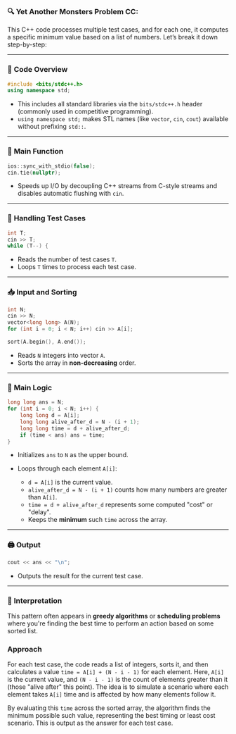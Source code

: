 ### 🔍 Yet Another Monsters Problem CC:


This C++ code processes multiple test cases, and for each one, it computes a specific minimum value based on a list of numbers. Let’s break it down step-by-step:

---

### 🔧 **Code Overview**

```cpp
#include <bits/stdc++.h>
using namespace std;
```

* This includes all standard libraries via the `bits/stdc++.h` header (commonly used in competitive programming).
* `using namespace std;` makes STL names (like `vector`, `cin`, `cout`) available without prefixing `std::`.

---

### 🧠 **Main Function**

```cpp
ios::sync_with_stdio(false);
cin.tie(nullptr);
```

* Speeds up I/O by decoupling C++ streams from C-style streams and disables automatic flushing with `cin`.

---

### 🔁 **Handling Test Cases**

```cpp
int T;
cin >> T;
while (T--) {
```

* Reads the number of test cases `T`.
* Loops `T` times to process each test case.

---

### 📥 **Input and Sorting**

```cpp
int N;
cin >> N;
vector<long long> A(N);
for (int i = 0; i < N; i++) cin >> A[i];

sort(A.begin(), A.end());
```

* Reads `N` integers into vector `A`.
* Sorts the array in **non-decreasing** order.

---

### 🧮 **Main Logic**

```cpp
long long ans = N;
for (int i = 0; i < N; i++) {
    long long d = A[i];
    long long alive_after_d = N - (i + 1);
    long long time = d + alive_after_d;
    if (time < ans) ans = time;
}
```

* Initializes `ans` to `N` as the upper bound.
* Loops through each element `A[i]`:

  * `d = A[i]` is the current value.
  * `alive_after_d = N - (i + 1)` counts how many numbers are greater than `A[i]`.
  * `time = d + alive_after_d` represents some computed "cost" or "delay".
  * Keeps the **minimum** such `time` across the array.

---

### 🖨️ **Output**

```cpp
cout << ans << "\n";
```

* Outputs the result for the current test case.

---

### 📌 **Interpretation**

This pattern often appears in **greedy algorithms** or **scheduling problems** where you're finding the best time to perform an action based on some sorted list.

### Approach
For each test case, the code reads a list of integers, sorts it, and then calculates a value `time = A[i] + (N - i - 1)` for each element. Here, `A[i]` is the current value, and `(N - i - 1)` is the count of elements greater than it (those "alive after" this point). The idea is to simulate a scenario where each element takes `A[i]` time and is affected by how many elements follow it.

By evaluating this `time` across the sorted array, the algorithm finds the minimum possible such value, representing the best timing or least cost scenario. This is output as the answer for each test case.

